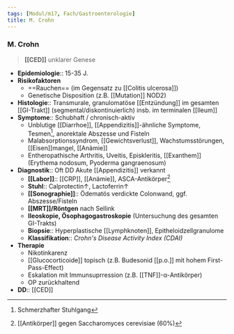 ```yaml
---
tags: [Modul/m17, Fach/Gastroenterologie]
title: M. Crohn
---
```

### M. Crohn
> **[[CED]]** unklarer Genese
- **Epidemiologie**:: 15-35 J.
- **Risikofaktoren**
	- ==Rauchen== (im Gegensatz zu [[Colitis ulcerosa]])
	- Genetische Disposition (z.B. [[Mutation]] NOD2)
- **Histologie**:: Transmurale, granulomatöse [[Entzündung]] im gesamten [[GI-Trakt]] (segmental/diskontinuierlich) insb. im terminalen [[Ileum]]
- **Symptome**:: Schubhaft / chronisch-aktiv
	- Unblutige [[Diarrhoe]], [[Appendizitis]]-ähnliche Symptome, Tesmen[^1], anorektale Abszesse und Fisteln
	- Malabsorptionssyndrom, [[Gewichtsverlust]], Wachstumsstörungen, [[Eisen]]mangel, [[Anämie]]
	- Entheropathische Arthritis, Uveitis, Episkleritis, [[Exanthem]] (Erythema nodosum, Pyoderma gangraenosum)
- **Diagnostik**:: Oft DD Akute [[Appendizitis]] verkannt
	- **[[Labor]]**:: [[CRP]], [[Anämie]], ASCA-Antikörper[^2]
	- **Stuhl**:: Calprotectin↑, Lactoferrin↑ 
	- **[[Sonographie]]**:: Ödematös verdickte Colonwand, ggf. Abszesse/Fisteln
	- **[[MRT]]/Röntgen** nach Sellink
	- **Ileoskopie, Ösophagogastroskopie** (Untersuchung des gesamten GI-Trakts)
	- **Biopsie**:: Hyperplastische [[Lymphknoten]], Epitheloidzellgranulome
	- **Klassifikation**:: *Crohn's Disease Activity Index (CDAI)*
- **Therapie**
	- Nikotinkarenz
	- [[Glucocorticoide]] topisch (z.B. Budesonid [[p.o.]] mit hohem First-Pass-Effect)
	- Eskalation mit Immunsuprression (z.B. [[TNF]]-α-Antikörper)
	- OP zurückhaltend
- **DD**:: [[CED]]

[^1]: Schmerzhafter Stuhlgang
[^2]: [[Antikörper]] gegen Saccharomyces cerevisiae (60%)